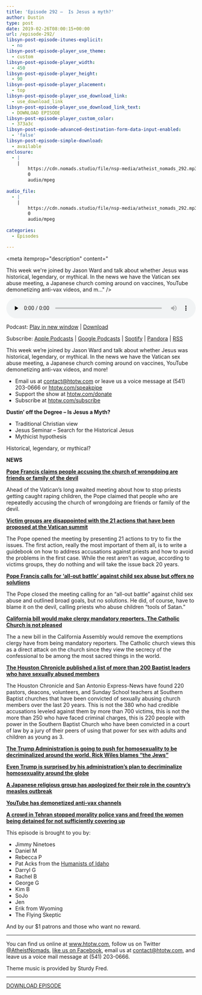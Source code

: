 ```yaml
---
title: 'Episode 292 –  Is Jesus a myth?'
author: Dustin
type: post
date: 2019-02-26T08:00:15+00:00
url: /episode-292/
libsyn-post-episode-itunes-explicit:
  - no
libsyn-post-episode-player_use_theme:
  - custom
libsyn-post-episode-player_width:
  - 450
libsyn-post-episode-player_height:
  - 90
libsyn-post-episode-player_placement:
  - top
libsyn-post-episode-player_use_download_link:
  - use_download_link
libsyn-post-episode-player_use_download_link_text:
  - DOWNLOAD EPISODE
libsyn-post-episode-player_custom_color:
  - 373a3c
libsyn-post-episode-advanced-destination-form-data-input-enabled:
  - 'false'
libsyn-post-episode-simple-download:
  - available
enclosure:
  - |
    |
        https://cdn.nomads.studio/file/nsp-media/atheist_nomads_292.mp3
        0
        audio/mpeg
        
audio_file:
  - |
    |
        https://cdn.nomads.studio/file/nsp-media/atheist_nomads_292.mp3
        0
        audio/mpeg
        
categories:
  - Episodes

---
```

<div itemscope itemtype="http://schema.org/AudioObject">
  <meta itemprop="name" content="Episode 292 &#8211;  Is Jesus a myth?" />
  
  <meta itemprop="uploadDate" content="2019-02-26T01:00:15-07:00" />
  
  <meta itemprop="encodingFormat" content="audio/mpeg" />
  
  <meta itemprop="description" content="




This week we're joined by Jason Ward and talk about whether Jesus was historical, legendary, or mythical. In the news we have the Vatican sex abuse meeting, a Japanese church coming around on vaccines, YouTube demonetizing anti-vax videos, and m..." />
  
  <meta itemprop="contentUrl" content="https://dts.podtrac.com/redirect.mp3/cdn.nomads.studio/file/nsp-media/atheist_nomads_292.mp3" />
  
  <div class="powerpress_player" id="powerpress_player_8555">
    <audio class="wp-audio-shortcode" id="audio-3383-299" preload="none" style="width: 100%;" controls="controls"><source type="audio/mpeg" src="https://dts.podtrac.com/redirect.mp3/cdn.nomads.studio/file/nsp-media/atheist_nomads_292.mp3?_=299" /><a href="https://dts.podtrac.com/redirect.mp3/cdn.nomads.studio/file/nsp-media/atheist_nomads_292.mp3">https://dts.podtrac.com/redirect.mp3/cdn.nomads.studio/file/nsp-media/atheist_nomads_292.mp3</a></audio>
  </div>
</div>

<p class="powerpress_links powerpress_links_mp3">
  Podcast: <a href="https://dts.podtrac.com/redirect.mp3/cdn.nomads.studio/file/nsp-media/atheist_nomads_292.mp3" class="powerpress_link_pinw" target="_blank" title="Play in new window" onclick="return powerpress_pinw('https://htotw.com/?powerpress_pinw=3383-podcast');" rel="nofollow">Play in new window</a> | <a href="https://dts.podtrac.com/redirect.mp3/cdn.nomads.studio/file/nsp-media/atheist_nomads_292.mp3" class="powerpress_link_d" title="Download" rel="nofollow" download="atheist_nomads_292.mp3">Download</a>
</p>

<p class="powerpress_links powerpress_subscribe_links">
  Subscribe: <a href="https://podcasts.apple.com/us/podcast/humanists-take-on-the-world/id530050098?mt=2&ls=1" class="powerpress_link_subscribe powerpress_link_subscribe_itunes" target="_blank" title="Subscribe on Apple Podcasts" rel="nofollow">Apple Podcasts</a> | <a href="https://www.google.com/podcasts?feed=aHR0cDovL2F0aGVpc3Rub21hZHMubGlic3luLmNvbS9yc3M%3D" class="powerpress_link_subscribe powerpress_link_subscribe_googleplay" target="_blank" title="Subscribe on Google Podcasts" rel="nofollow">Google Podcasts</a> | <a href="https://open.spotify.com/show/3LzK2xZGike6Tc1GEMtMbr?si=LieN9SNuTpq96smuaUsH8A" class="powerpress_link_subscribe powerpress_link_subscribe_spotify" target="_blank" title="Subscribe on Spotify" rel="nofollow">Spotify</a> | <a href="https://www.pandora.com/podcast/atheist-nomads/PC:10122?corr=62071012&part=ug" class="powerpress_link_subscribe powerpress_link_subscribe_pandora" target="_blank" title="Subscribe on Pandora" rel="nofollow">Pandora</a> | <a href="https://htotw.com/feed/podcast/" class="powerpress_link_subscribe powerpress_link_subscribe_rss" target="_blank" title="Subscribe via RSS" rel="nofollow">RSS</a>
</p>

This week we&#8217;re joined by Jason Ward and talk about whether Jesus was historical, legendary, or mythical. In the news we have the Vatican sex abuse meeting, a Japanese church coming around on vaccines, YouTube demonetizing anti-vax videos, and more!

<!--more-->

  * Email us at <a href="mailto:contact@htotw.com” target=" rel="noopener noreferrer">contact@htotw.com</a> or leave us a voice message at (541) 203-0666 or <a href="https://htotw.com/speakpipe" target="_blank" rel="noopener noreferrer">htotw.com/speakpipe</a>
  * Support the show at <a href="https://htotw.com/donate" target="_blank" rel="noopener noreferrer">htotw.com/donate</a>
  * Subscribe at <a href="https://htotw.com/subscribe" target="_blank" rel="noopener noreferrer">htotw.com/subscribe</a>

**Dustin’ off the Degree &#8211; Is Jesus a Myth?**

  * Traditional Christian view
  * Jesus Seminar &#8211; Search for the Historical Jesus
  * Mythicist hypothesis

Historical, legendary, or mythical?

**NEWS**

**<a href="https://www.newsweek.com/pope-francis-people-constantly-accusing-church-wrongdoing-are-friends-1337056" target="_blank" rel="noopener noreferrer">Pope Francis claims people accusing the church of wrongdoing are friends or family of the devil</a>**

Ahead of the Vatican’s long awaited meeting about how to stop priests getting caught raping children, the Pope claimed that people who are repeatedly accusing the church of wrongdoing are friends or family of the devil.

**<a href="https://www.ncronline.org/news/accountability/bishops-summit-consider-21-action-items-handle-prevent-abuse" target="_blank" rel="noopener noreferrer">Victim groups are disappointed with the 21 actions that have been proposed at the Vatican summit</a>**

The Pope opened the meeting by presenting 21 actions to try to fix the issues. The first action, really the most important of them all, is to write a guidebook on how to address accusations against priests and how to avoid the problems in the first case. While the rest aren’t as vague, according to victims groups, they do nothing and will take the issue back 20 years.

**<a href="https://religionnews.com/2019/02/24/pope-francis-calls-for-all-out-battle-against-child-sex-abuse/" target="_blank" rel="noopener noreferrer">Pope Francis calls for ‘all-out battle’ against child sex abuse but offers no solutions</a>**

The Pope closed the meeting calling for an “all-out battle” against child sex abuse and outlined broad goals, but no solutions. He did, of course, have to blame it on the devil, calling priests who abuse children “tools of Satan.”

**<a href="https://friendlyatheist.patheos.com/2019/02/21/ca-lawmakers-bill-would-force-catholic-priests-to-report-child-sex-abuse/" target="_blank" rel="noopener noreferrer">California bill would make clergy mandatory reporters. The Catholic Church is not pleased</a>**

The a new bill in the California Assembly would remove the exemptions clergy have from being mandatory reporters. The Catholic church views this as a direct attack on the church since they view the secrecy of the confessional to be among the most sacred things in the world.

**<a href="https://www.nbcnews.com/news/us-news/over-200-baptist-ministers-deacons-others-have-been-found-guilty-n970276" target="_blank" rel="noopener noreferrer">The Houston Chronicle published a list of more than 200 Baptist leaders who have sexually abused members</a>**

The Houston Chronicle and San Antonio Express-News have found 220 pastors, deacons, volunteers, and Sunday School teachers at Southern Baptist churches that have been convicted of sexually abusing church members over the last 20 years. This is not the 380 who had credible accusations leveled against them by more than 700 victims, this is not the more than 250 who have faced criminal charges, this is 220 people with power in the Southern Baptist Church who have been convicted in a court of law by a jury of their peers of using that power for sex with adults and children as young as 3.

**<a href="http://www.rightwingwatch.org/post/rick-wiles-blames-the-jews-for-trump-administration-push-to-decriminalize-homosexuality/" target="_blank" rel="noopener noreferrer">The Trump Administration is going to push for homosexuality to be decriminalized around the world. Rick Wiles blames &#8220;the Jews&#8221;</a>**

**<a href="https://www.yahoo.com/lifestyle/trump-not-familiar-with-his-administrations-plan-for-global-decriminalization-of-homosexuality-225415901.html" target="_blank" rel="noopener noreferrer">Even Trump is surprised by his administration&#8217;s plan to decriminalize homosexuality around the globe</a>**

**<a href="https://www.newsweek.com/anti-vaxxers-vaccination-measles-outbreak-autism-1339369" target="_blank" rel="noopener noreferrer">A Japanese religious group has apologized for their role in the country&#8217;s measles outbreak</a>**

**<a href="https://www.buzzfeednews.com/article/carolineodonovan/youtube-just-demonetized-anti-vax-channels" target="_blank" rel="noopener noreferrer">YouTube has demonetized anti-vax channels</a>**

**<a href="https://buff.ly/2V2mnWp" target="_blank" rel="noopener noreferrer">A crowd in Tehran stopped morality police vans and freed the women being detained for not sufficiently covering up</a>**

This episode is brought to you by:

  * Jimmy Ninetoes
  * Daniel M
  * Rebecca P
  * Pat Acks from the <a href="https://www.humanistsofidaho.org" target="_blank" rel="noopener noreferrer">Humanists of Idaho</a>
  * Darryl G
  * Rachel B
  * George G
  * Kim B
  * SoJo
  * Jen
  * Erik from Wyoming
  * The Flying Skeptic

And by our $1 patrons and those who want no reward.

<hr class="wp-block-separator" />

You can find us online at <a href="https://www.htotw.com/" target="_blank" rel="noopener noreferrer">www.htotw.com</a>, follow us on Twitter <a href="https://twitter.com/AtheistNomads" target="_blank" rel="noopener noreferrer">@AtheistNomads</a>, <a href="https://htotw.com/facebook" target="_blank" rel="noopener noreferrer">like us on Facebook</a>, email us at <contact@htotw.com>, and leave us a voice mail message at (541) 203-0666.

Theme music is provided by Sturdy Fred.

<hr class="wp-block-separator" />

<a href="https://dts.podtrac.com/redirect.mp3/cdn.nomads.studio/file/nsp-media/atheist_nomads_292.mp3" target="_blank" rel="noreferrer noopener" aria-label="DOWNLOAD EPISODE (opens in a new tab)">DOWNLOAD EPISODE</a>